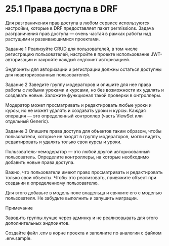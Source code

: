 # 25.1 Права доступа в DRF

Для разграничения прав доступа в любом сервисе используются настройки, 
которые в DRF предоставляет пакет permissions. Задача разграничения прав доступа — очень 
частая в рамках работы над растущими и развивающимися проектами.

Задание 1
Реализуйте CRUD для пользователей, в том числе регистрацию пользователей, настройте 
в проекте использование JWT-авторизации и закройте каждый эндпоинт авторизацией.

Эндпоинты для авторизации и регистрации должны остаться доступны для неавторизованных 
пользователей.

Задание 2
Заведите группу модераторов и опишите для нее права работы с любыми уроками и курсами, 
но без возможности их удалять и создавать новые. Заложите функционал такой проверки в 
онтроллеры.

Модератор может просматривать и редактировать любые уроки и курсы, но не может удалять 
и создавать уроки и курсы. Каждая операция — это определенный контроллер (часть ViewSet 
или отдельный Generic).

Задание 3
Опишите права доступа для объектов таким образом, чтобы пользователи, которые не входят 
в группу модераторов, могли видеть, редактировать и удалять только свои курсы и уроки.

Пользователь-немодератор — это любой другой авторизованный пользователь. Определите контроллеры, 
на которые необходимо добавить новые права доступа.

Важно, что пользователи имеют право просматривать и редактировать только свои объекты. 
Чтобы это реализовать, привяжите объект при создании к определенному пользователю.

Для этого добавьте в модель поле владельца и свяжите его с моделью пользователя. Не забудьте 
выполнить и запушить миграции.

Примечание

Заводить группы лучше через админку и не реализовывать для этого дополнительных эндпоинтов.

Создайте файл .env в корне проекта и заполните по аналогии с файлом .env.sample.